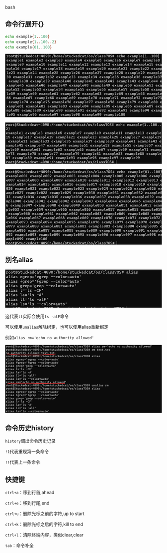 bash

## 命令行展开{}

```bash
echo example{1..100}
echo example{1..100..2}
echo example{01..100}
```

![image-20240903102821954](./assets/image-20240903102821954.png)

![image-20240903102832369](./assets/image-20240903102832369.png)

![image-20240903102847177](./assets/image-20240903102847177.png)







## 别名alias

![image-20240903102911564](./assets/image-20240903102911564.png)

这代表`ll`实际会使用`ls -alF`命令



可以使用`unalias`解除绑定，也可以使用alias重新绑定

例如`alias rm='echo no authority allowed'`

![image-20240903103157761](./assets/image-20240903103157761.png)







## 命令历史history

`history`调出命令历史记录

`!1`代表重现第一条命令

`!!`代表上一条命令











## 快捷键

`ctrl+a`：移到行首,ahead

`ctrl+e`：移到行尾,end

`ctrl+u`：删除光标之前的字符,up to start

`ctrl+k`：删除光标之后的字符,kill to end

`ctrl+l`：清除终端内容，类似clear,clear

`tab`：命令补全

